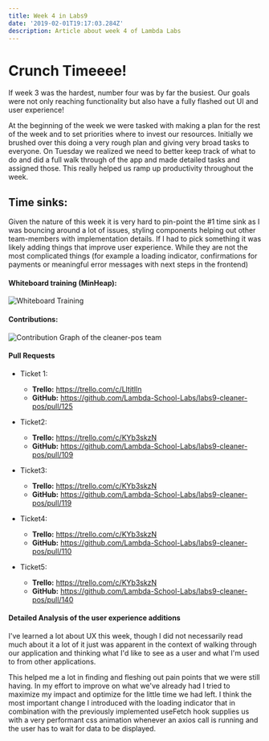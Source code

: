 ```yaml
---
title: Week 4 in Labs9
date: '2019-02-01T19:17:03.284Z'
description: Article about week 4 of Lambda Labs
---
```


# Crunch Timeeee!

If week 3 was the hardest, number four was by far the busiest.
Our goals were not only reaching functionality but also have a fully flashed out UI and user experience!

At the beginning of the week we were tasked with making a plan for the rest of the week and to set priorities
where to invest our resources.
Initially we brushed over this doing a very rough plan and giving very broad tasks to everyone.
On Tuesday we realized we need to better keep track of what to do and did a full walk through of the app and made detailed
tasks and assigned those.
This really helped us ramp up productivity throughout the week.

## Time sinks:

Given the nature of this week it is very hard to pin-point the #1 time sink as I was bouncing around a lot of issues, styling components
helping out other team-members with implementation details.
If I had to pick something it was likely adding things that improve user experience.
While they are not the most complicated things (for example a loading indicator, confirmations for payments or meaningful error messages with next steps in the frontend)

#### Whiteboard training (MinHeap):

![Whiteboard Training](https://youtu.be/Hq9xFXKrhEg)

#### Contributions:

![Contribution Graph of the cleaner-pos team](./Github-Contributions.jpg)

#### Pull Requests

- Ticket 1:

  - **Trello:** https://trello.com/c/LltjtIln
  - **GitHub:** https://github.com/Lambda-School-Labs/labs9-cleaner-pos/pull/125

- Ticket2:

  - **Trello:** https://trello.com/c/KYb3skzN
  - **GitHub:** https://github.com/Lambda-School-Labs/labs9-cleaner-pos/pull/109

- Ticket3:

  - **Trello:** https://trello.com/c/KYb3skzN
  - **GitHub:** https://github.com/Lambda-School-Labs/labs9-cleaner-pos/pull/119

- Ticket4:

  - **Trello:** https://trello.com/c/KYb3skzN
  - **GitHub:** https://github.com/Lambda-School-Labs/labs9-cleaner-pos/pull/110

- Ticket5:
  - **Trello:** https://trello.com/c/KYb3skzN
  - **GitHub:** https://github.com/Lambda-School-Labs/labs9-cleaner-pos/pull/140

#### Detailed Analysis of the user experience additions

I've learned a lot about UX this week, though I did not necessarily read much about it a lot of it just
was apparent in the context of walking through our application and thinking what I'd like to see as a
user and what I'm used to from other applications.

This helped me a lot in finding and fleshing out pain points that we were still having.
In my effort to improve on what we've already had I tried to maximize my impact and optimize for the
little time we had left.
I think the most important change I introduced with the loading indicator that in combination with the previously
implemented useFetch hook supplies us with a very performant css animation whenever an axios call is running
and the user has to wait for data to be displayed.
